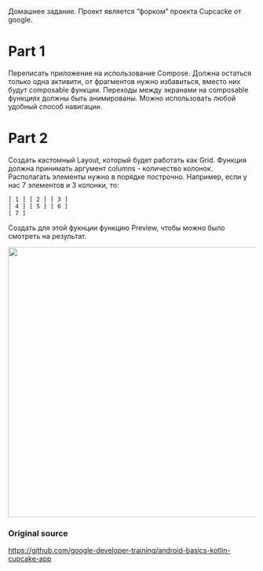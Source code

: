 Домашнее задание. Проект является “форком” проекта Cupcacke от google.

Part 1
=================================
Переписать приложение на использование Compose. Должна остаться только одна активити, от фрагментов нужно избавиться, 
вместо них будут composable функции. Переходы между экранами на composable функциях должны быть анимированы. Можно использовать любой удобный
способ навигации.

Part 2
=================================
Создать кастомный Layout, который будет работать как Grid. Функция должна принимать аргумент columns - количество колонок. Располагать элементы нужно в порядке построчно. Например, если у нас 7 элементов и 3 колонки, то:
```
[ 1 ] [ 2 ] [ 3 ]
[ 4 ] [ 5 ] [ 6 ]
[ 7 ]
```

Создать для этой фукнции функцию Preview, чтобы можно было смотреть на результат.

<img src="https://github.com/makzimi/abocha_android_basic_single_activity_fragments/blob/main/captures/custom_layout.png?raw=true)" width="550" />

### Original source
https://github.com/google-developer-training/android-basics-kotlin-cupcake-app


